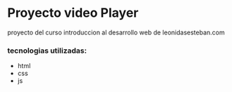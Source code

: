 # Proyecto video Player

proyecto del curso introduccion al desarrollo web de leonidasesteban.com

### tecnologias utilizadas:

- html
- css
- js
